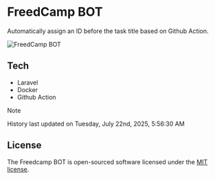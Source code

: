 # FreedCamp BOT

Automatically assign an ID before the task title based on Github Action.

![FreedCamp BOT](https://repository-images.githubusercontent.com/737932867/7d34798b-2680-471c-b089-a78a718d3d6a)

## Tech

- Laravel
- Docker
- Github Action

> [!NOTE]  
> History last updated on Tuesday, July 22nd, 2025, 5:56:30 AM

## License

The Freedcamp BOT is open-sourced software licensed under the [MIT license](https://opensource.org/licenses/MIT).
